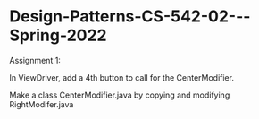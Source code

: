 # Design-Patterns-CS-542-02---Spring-2022

Assignment 1:

In ViewDriver, add a 4th button to call for the CenterModifier.

Make a class CenterModifier.java by copying and modifying RightModifer.java
